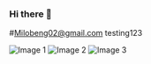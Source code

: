 ### Hi there 👋
#Milobeng02@gmail.com
testing123

<div class="slider">
  <img src="image1.jpg" alt="Image 1">
  <img src="image2.jpg" alt="Image 2">
  <img src="image3.jpg" alt="Image 3">
</div>

<script>
  const slider = document.querySelector(".slider");
  let index = 0;

  function changeSlide() {
    index = (index + 1) % slider.children.length;
    slider.style.transform = `translateX(-${index * 100}%)`;
  }

  setInterval(changeSlide, 3000); // Auto-advance slides every 3 seconds
</script>



<!--
**Milobeng02/Milobeng02** is a ✨ _special_ ✨ repository because its `README.md` (this file) appears on your GitHub profile.

Here are some ideas to get you started:

- 🔭 I’m currently working on ...
- 🌱 I’m currently learning ...
- 👯 I’m looking to collaborate on ...
- 🤔 I’m looking for help with ...
- 💬 Ask me about ...
- 📫 How to reach me: ...
- 😄 Pronouns: ...
- ⚡ Fun fact: ...
-->
